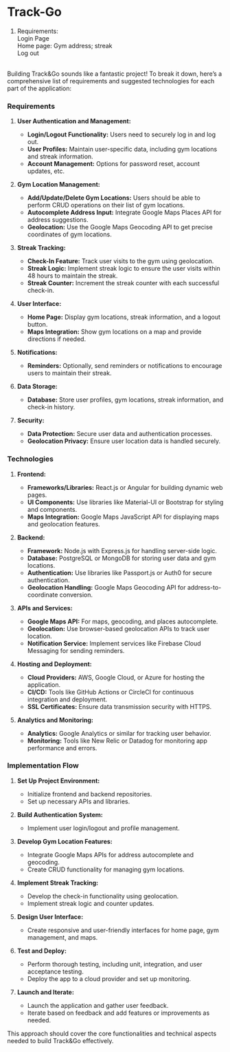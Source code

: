 # Track-Go
1. Requirements: <br />
Login Page <br />
Home page: Gym address; streak <br />
Log out <br />
<br />
Building Track&Go sounds like a fantastic project! To break it down, here’s a comprehensive list of requirements and suggested technologies for each part of the application:

### **Requirements**

1. **User Authentication and Management:**
   - **Login/Logout Functionality:** Users need to securely log in and log out.
   - **User Profiles:** Maintain user-specific data, including gym locations and streak information.
   - **Account Management:** Options for password reset, account updates, etc.

2. **Gym Location Management:**
   - **Add/Update/Delete Gym Locations:** Users should be able to perform CRUD operations on their list of gym locations.
   - **Autocomplete Address Input:** Integrate Google Maps Places API for address suggestions.
   - **Geolocation:** Use the Google Maps Geocoding API to get precise coordinates of gym locations.

3. **Streak Tracking:**
   - **Check-In Feature:** Track user visits to the gym using geolocation.
   - **Streak Logic:** Implement streak logic to ensure the user visits within 48 hours to maintain the streak.
   - **Streak Counter:** Increment the streak counter with each successful check-in.

4. **User Interface:**
   - **Home Page:** Display gym locations, streak information, and a logout button.
   - **Maps Integration:** Show gym locations on a map and provide directions if needed.

5. **Notifications:**
   - **Reminders:** Optionally, send reminders or notifications to encourage users to maintain their streak.

6. **Data Storage:**
   - **Database:** Store user profiles, gym locations, streak information, and check-in history.

7. **Security:**
   - **Data Protection:** Secure user data and authentication processes.
   - **Geolocation Privacy:** Ensure user location data is handled securely.

### **Technologies**

1. **Frontend:**
   - **Frameworks/Libraries:** React.js or Angular for building dynamic web pages.
   - **UI Components:** Use libraries like Material-UI or Bootstrap for styling and components.
   - **Maps Integration:** Google Maps JavaScript API for displaying maps and geolocation features.

2. **Backend:**
   - **Framework:** Node.js with Express.js for handling server-side logic.
   - **Database:** PostgreSQL or MongoDB for storing user data and gym locations.
   - **Authentication:** Use libraries like Passport.js or Auth0 for secure authentication.
   - **Geolocation Handling:** Google Maps Geocoding API for address-to-coordinate conversion.

3. **APIs and Services:**
   - **Google Maps API:** For maps, geocoding, and places autocomplete.
   - **Geolocation:** Use browser-based geolocation APIs to track user location.
   - **Notification Service:** Implement services like Firebase Cloud Messaging for sending reminders.

4. **Hosting and Deployment:**
   - **Cloud Providers:** AWS, Google Cloud, or Azure for hosting the application.
   - **CI/CD:** Tools like GitHub Actions or CircleCI for continuous integration and deployment.
   - **SSL Certificates:** Ensure data transmission security with HTTPS.

5. **Analytics and Monitoring:**
   - **Analytics:** Google Analytics or similar for tracking user behavior.
   - **Monitoring:** Tools like New Relic or Datadog for monitoring app performance and errors.

### **Implementation Flow**

1. **Set Up Project Environment:**
   - Initialize frontend and backend repositories.
   - Set up necessary APIs and libraries.

2. **Build Authentication System:**
   - Implement user login/logout and profile management.

3. **Develop Gym Location Features:**
   - Integrate Google Maps APIs for address autocomplete and geocoding.
   - Create CRUD functionality for managing gym locations.

4. **Implement Streak Tracking:**
   - Develop the check-in functionality using geolocation.
   - Implement streak logic and counter updates.

5. **Design User Interface:**
   - Create responsive and user-friendly interfaces for home page, gym management, and maps.

6. **Test and Deploy:**
   - Perform thorough testing, including unit, integration, and user acceptance testing.
   - Deploy the app to a cloud provider and set up monitoring.

7. **Launch and Iterate:**
   - Launch the application and gather user feedback.
   - Iterate based on feedback and add features or improvements as needed.

This approach should cover the core functionalities and technical aspects needed to build Track&Go effectively.
